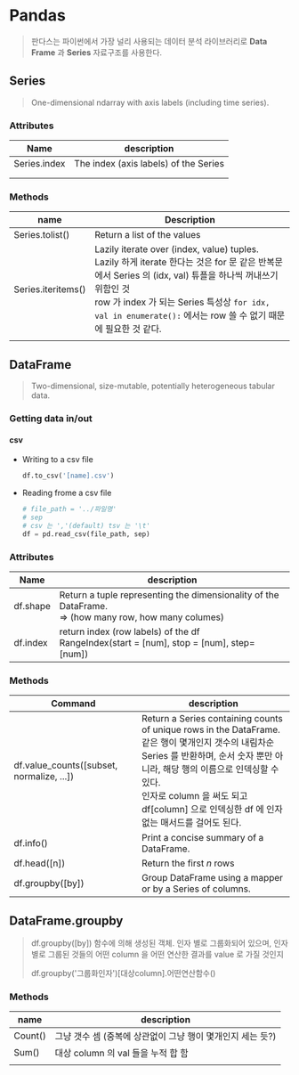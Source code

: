 # Pandas

> 판다스는 파이썬에서 가장 널리 사용되는 데이터 분석 라이브러리로 **Data Frame** 과 **Series** 자료구조를 사용한다.

## Series

> One-dimensional ndarray with axis labels (including time series).

### Attributes

| Name         | description                           |
| ------------ | ------------------------------------- |
| Series.index | The index (axis labels) of the Series |
|              |                                       |
|              |                                       |

### Methods

| name               | Description                                                  |
| ------------------ | ------------------------------------------------------------ |
| Series.tolist()    | Return a list of the values                                  |
| Series.iteritems() | Lazily iterate over (index, value) tuples.<br />Lazily 하게 iterate 한다는 것은 for 문 같은 반복문에서 Series 의 (idx, val) 튜플을 하나씩 꺼내쓰기 위함인 것<br />row 가 index 가 되는 Series 특성상 `for idx, val in enumerate():` 에서는 row 쓸 수 없기 때문에 필요한 것 같다. |
|                    |                                                              |

## DataFrame

> Two-dimensional, size-mutable, potentially heterogeneous tabular data.

### Getting data in/out

#### csv

- Writing to a csv file

  ```python
  df.to_csv('[name].csv')
  ```

- Reading frome a csv file

  ```python
  # file_path = '../파일명'
  # sep
  # csv 는 ','(default) tsv 는 '\t' 
  df = pd.read_csv(file_path, sep)
  ```

  

### Attributes

| Name     | description                                                  |
| -------- | ------------------------------------------------------------ |
| df.shape | Return a tuple representing the dimensionality of the DataFrame.<br />=> (how many row, how many columes) |
| df.index | return index (row labels) of the df<br />RangeIndex(start = [num], stop = [num], step= [num]) |

### Methods

| Command                                   | description                                                  |
| ----------------------------------------- | ------------------------------------------------------------ |
| df.value_counts([subset, normalize, ...]) | Return a Series containing counts of unique rows in the DataFrame.<br />같은 행이 몇개인지 갯수의 내림차순 Series 를 반환하며, 순서 숫자 뿐만 아니라, 해당 행의 이름으로 인덱싱할 수 있다.<br />인자로 column 을 써도 되고<br />df[column] 으로 인덱싱한 df 에 인자없는 매서드를 걸어도 된다. |
| df.info()                                 | Print a concise summary of a DataFrame.                      |
| df.head([n])                              | Return the first *n* rows                                    |
| df.groupby([by])                          | Group DataFrame using a mapper or by a Series of columns.    |

## DataFrame.groupby

> df.groupby([by]) 함수에 의해 생성된 객체. 인자 별로 그룹화되어 있으며, 인자 별로 그룹된 것들의 어떤 column 을 어떤 연산한 결과를 value 로 가질 것인지
>
> df.groupby('그룹화인자')[대상column].어떤연산함수()

### Methods

| name    | description                                                |
| ------- | ---------------------------------------------------------- |
| Count() | 그냥 갯수 셈 (중복에 상관없이 그냥 행이 몇개인지 세는 듯?) |
| Sum()   | 대상 column 의 val 들을 누적 합 함                         |
|         |                                                            |

